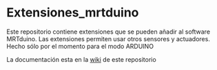 # Extensiones_mrtduino
Este repositorio contiene extensiones que se pueden añadir al software MRTduino. Las extensiones permiten usar otros sensores y actuadores. Hecho sólo por el momento para el modo ARDUINO

La documentación esta en la [wiki](https://github.com/logix5/Extensiones_mrtduino/wiki) de este repositorio
